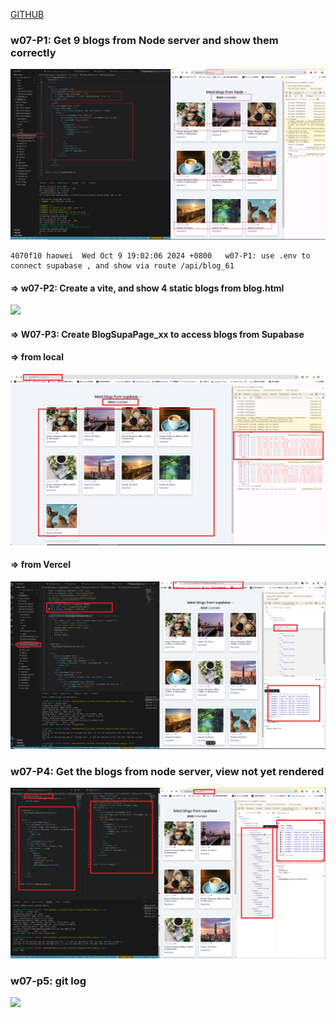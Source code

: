 [GITHUB](https://github.com/haowei212410061/1131-wp1-demo-61)

### w07-P1: Get 9 blogs from Node server and show them correctly

![](w07-p1.png)

```
4070f10 haowei  Wed Oct 9 19:02:06 2024 +0800   w07-P1: use .env to connect supabase , and show via route /api/blog_61
```

#### => w07-P2: Create a vite, and show 4 static blogs from blog.html

![](w07-p2.png)

#### => W07-P3: Create BlogSupaPage_xx to access blogs from Supabase

#### => from local

![](w07-p3-1.png)

#### => from Vercel

![](w07-p3-2.png)

### w07-P4: Get the blogs from node server, view not yet rendered

![](w07-p4.png)

### w07-p5: git log

![](w07-p5.png)

```

```
